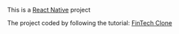 This is a [React Native]([https://nextjs.org/](https://reactnative.dev/)) project 

The project coded by following the tutorial:
[FinTech Clone](https://www.youtube.com/watch?v=iDZBeIgcixk)

